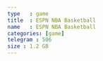 ```yaml
---
type   : game
title  : ESPN NBA Basketball
name   : ESPN NBA Basketball
categories: [game]
telegram : 506
size : 1.2 GB
---
```



